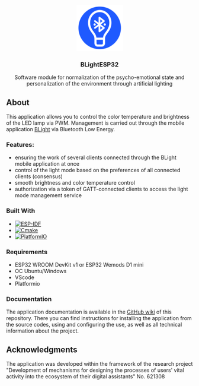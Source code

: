 <div id="top"></div>

<!-- PROJECT LOGO -->
<br />
<div align="center">
  <a href="https://github.com/AndrewLaptev/ble_light_esp32">
    <img src="docs/images/logo.png" alt="Logo" width="125" height="125">
  </a>

<h3 align="center">BLightESP32</h3>

  <p align="center">
    Software module for normalization of the psycho-emotional state and personalization of the environment through artificial lighting
  </p>
</div>


<!-- ABOUT THE PROJECT -->
## About

This application allows you to control the color temperature and brightness of the LED lamp via PWM. Management is carried out through the mobile application [BLight](https://github.com/AndrewLaptev/ble_light_mobile) via Bluetooth Low Energy.

### Features:
* ensuring the work of several clients connected through the BLight mobile application at once
* control of the light mode based on the preferences of all connected clients (consensus)
* smooth brightness and color temperature control
* authorization via a token of GATT-connected clients to access the light mode management service

### Built With

* [![ESP-IDF][esp-idf-shield]][esp-idf-url]
* [![Cmake][cmake-shield]][cmake-url]
* [![PlatformIO][platformio-shield]][platformio-url]

### Requirements
* ESP32 WROOM DevKit v1 or ESP32 Wemods D1 mini
* OC Ubuntu/Windows
* VScode
* Platformio

### Documentation
The application documentation is available in the [GitHub wiki](https://github.com/AndrewLaptev/ble_light_esp32/wiki) of this repository. There you can find instructions for installing the application from the source codes, using and configuring the use, as well as all technical information about the project.

<!-- ACKNOWLEDGMENTS -->
## Acknowledgments
The application was developed within the framework of the research project "Development of mechanisms for designing the processes of users' vital activity into the ecosystem of their digital assistants" No. 621308


<!-- MARKDOWN LINKS & IMAGES -->
<!-- https://www.markdownguide.org/basic-syntax/#reference-style-links -->
[esp-idf-shield]: https://img.shields.io/badge/ESP--IDF-D5DDDF?style=for-the-badge&logo=espressif
[esp-idf-url]: https://github.com/espressif/esp-idf
[cmake-shield]: https://img.shields.io/badge/Cmake-000000?style=for-the-badge&logo=cmake
[cmake-url]: https://cmake.org
[platformio-shield]: https://img.shields.io/badge/Platformio-FE864C?style=for-the-badge
[platformio-url]: https://platformio.org
